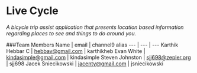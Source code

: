 Live Cycle
==================

_A bicycle trip assist application that presents location based information regarding places to see and things to do around you._

###Team Members
Name | email | channel9 alias
--- | --- | ---
Karthik Hebbar C | hebbav@gmail.com | karthikheb
Evan White | kindasimple@gmail.com | kindasimple
Steven Johnston | sjj698@zepler.org | sjj698
Jacek Sniecikowski | jacenty@gmail.com | jsniecikowski
